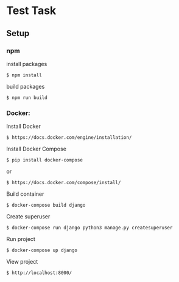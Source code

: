 # Test  Task

## Setup
### npm

install packages

    $ npm install

build packages

    $ npm run build

### Docker:

Install Docker

    $ https://docs.docker.com/engine/installation/

Install Docker Compose

    $ pip install docker-compose

or

    $ https://docs.docker.com/compose/install/

Build container

    $ docker-compose build django

Create superuser

    $ docker-compose run django python3 manage.py createsuperuser

Run project

    $ docker-compose up django

View project

    $ http://localhost:8000/
